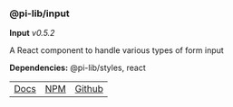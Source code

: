 ### @pi-lib/input

**Input** _v0.5.2_

A React component to handle various types of form input

**Dependencies:** @pi-lib/styles, react

<table>
  <tbody>
    <tr>
      <td><a href="https://pi.lance-taylor.com/?path=/story/inputs-input" target="_blank">Docs</a></td>
      <td><a href="https://www.npmjs.com/package/@pi-lib/input" target="_blank">NPM</a></td>
      <td><a href="https://github.com/lancerael/pi/tree/main/src/src/components/inputs/Input" target="_blank">Github</a></td>
    </tr>
  </tbody>
</table>

